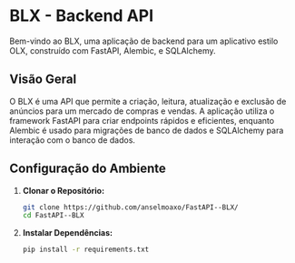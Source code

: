 # BLX - Backend API

Bem-vindo ao BLX, uma aplicação de backend para um aplicativo estilo OLX, construído com FastAPI, Alembic, e SQLAlchemy.

## Visão Geral

O BLX é uma API que permite a criação, leitura, atualização e exclusão de anúncios para um mercado de compras e vendas. A aplicação utiliza o framework FastAPI para criar endpoints rápidos e eficientes, enquanto Alembic é usado para migrações de banco de dados e SQLAlchemy para interação com o banco de dados.

## Configuração do Ambiente

1. **Clonar o Repositório:**
   ```bash
   git clone https://github.com/anselmoaxo/FastAPI--BLX/
   cd FastAPI--BLX
   
2. **Instalar Dependências:**
   ```bash
   pip install -r requirements.txt


